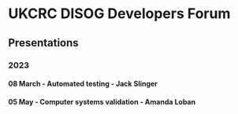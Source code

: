 # UKCRC DISOG Developers Forum

## Presentations

### 2023

#### 08 March - Automated testing - Jack Slinger

#### 05 May - Computer systems validation - Amanda Loban